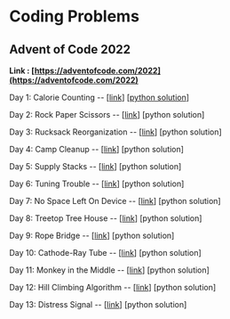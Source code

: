 # Coding Problems

## Advent of Code 2022

**Link : [https://adventofcode.com/2022](https://adventofcode.com/2022)**

Day 1: Calorie Counting -- [[link](https://adventofcode.com/2022/day/1)] [[python solution](coding/advent-of-code-2022/day1)]

Day 2: Rock Paper Scissors -- [[link](https://adventofcode.com/2022/day/2)] [python solution]

Day 3: Rucksack Reorganization -- [[link](https://adventofcode.com/2022/day/3)] [python solution]

Day 4: Camp Cleanup -- [[link](https://adventofcode.com/2022/day/4)] [python solution]

Day 5: Supply Stacks -- [[link](https://adventofcode.com/2022/day/5)] [python solution]

Day 6: Tuning Trouble -- [[link](https://adventofcode.com/2022/day/6)] [python solution]

Day 7: No Space Left On Device -- [[link](https://adventofcode.com/2022/day/7)] [python solution]

Day 8: Treetop Tree House -- [[link](https://adventofcode.com/2022/day/8)] [python solution]

Day 9: Rope Bridge -- [[link](https://adventofcode.com/2022/day/9)] [python solution]

Day 10: Cathode-Ray Tube -- [[link](https://adventofcode.com/2022/day/10)] [python solution]

Day 11: Monkey in the Middle -- [[link](https://adventofcode.com/2022/day/11)] [python solution]

Day 12: Hill Climbing Algorithm -- [[link](https://adventofcode.com/2022/day/12)] [python solution]

Day 13: Distress Signal -- [[link](https://adventofcode.com/2022/day/13)] [python solution]

